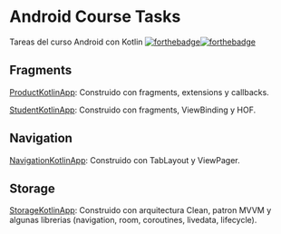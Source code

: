 # Android Course Tasks
Tareas del curso Android con Kotlin 
 [![forthebadge](https://forthebadge.com/images/badges/built-for-android.svg)](https://forthebadge.com)[![forthebadge](https://forthebadge.com/images/badges/built-by-codebabes.svg)](https://forthebadge.com)

## Fragments
[ProductKotlinApp](https://github.com/FahedHermoza/android-course-tasks/tree/main/ProductKotlinApp): Construido con fragments, extensions y callbacks.

[StudentKotlinApp](https://github.com/FahedHermoza/android-course-tasks/tree/main/StudentKotlinApp): Construido con fragments, ViewBinding y HOF.

## Navigation
[NavigationKotlinApp](https://github.com/FahedHermoza/android-course-tasks/tree/main/NavigationKotlinApp): Construido con TabLayout y ViewPager.

## Storage
[StorageKotlinApp](https://github.com/FahedHermoza/android-course-tasks/tree/main/StorageKotlinApp): Construido con arquitectura Clean, patron MVVM y algunas librerias (navigation, room, coroutines, livedata, lifecycle).